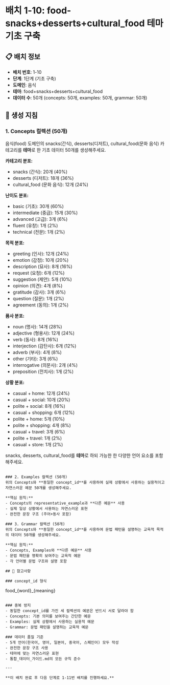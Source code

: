 # 배치 1-10: food-snacks+desserts+cultural_food 테마 기초 구축

## 📋 배치 정보
- **배치 번호**: 1-10
- **단계**: 1단계 (기초 구축)
- **도메인**: 음식
- **테마**: food+snacks+desserts+cultural_food
- **데이터 수**: 50개 (concepts: 50개, examples: 50개, grammar: 50개)

## 🎯 생성 지침

### 1. Concepts 컬렉션 (50개)
음식(food) 도메인의 snacks(간식), desserts(디저트), cultural_food(문화 음식) 카테고리를 **테마**로 한 기초 데이터 50개를 생성해주세요.

**카테고리 분포:**
- snacks (간식): 20개 (40%)
- desserts (디저트): 18개 (36%)
- cultural_food (문화 음식): 12개 (24%)

**난이도 분포:**
- basic (기초): 30개 (60%)
- intermediate (중급): 15개 (30%)
- advanced (고급): 3개 (6%)
- fluent (유창): 1개 (2%)
- technical (전문): 1개 (2%)

**목적 분포:**
- greeting (인사): 12개 (24%)
- emotion (감정): 10개 (20%)
- description (묘사): 8개 (16%)
- request (요청): 6개 (12%)
- suggestion (제안): 5개 (10%)
- opinion (의견): 4개 (8%)
- gratitude (감사): 3개 (6%)
- question (질문): 1개 (2%)
- agreement (동의): 1개 (2%)

**품사 분포:**
- noun (명사): 14개 (28%)
- adjective (형용사): 12개 (24%)
- verb (동사): 8개 (16%)
- interjection (감탄사): 6개 (12%)
- adverb (부사): 4개 (8%)
- other (기타): 3개 (6%)
- interrogative (의문사): 2개 (4%)
- preposition (전치사): 1개 (2%)

**상황 분포:**
- casual + home: 12개 (24%)
- casual + social: 10개 (20%)
- polite + social: 8개 (16%)
- casual + shopping: 6개 (12%)
- polite + home: 5개 (10%)
- polite + shopping: 4개 (8%)
- casual + travel: 3개 (6%)
- polite + travel: 1개 (2%)
- casual + store: 1개 (2%)

snacks, desserts, cultural_food를 **테마**로 하되 가능한 한 다양한 언어 요소를 포함해주세요.

```

### 2. Examples 컬렉션 (50개)
위의 Concepts와 **동일한 concept_id**를 사용하여 실제 상황에서 사용하는 실용적이고 자연스러운 예문 50개를 생성해주세요.

**핵심 원칙:**
- Concepts의 representative_example과 **다른 예문** 사용
- 실제 일상 상황에서 사용하는 자연스러운 표현
- 완전한 문장 구조 (주어+동사 포함)

### 3. Grammar 컬렉션 (50개)
위의 Concepts와 **동일한 concept_id**를 사용하여 문법 패턴을 설명하는 교육적 목적의 데이터 50개를 생성해주세요.

**핵심 원칙:**
- Concepts, Examples와 **다른 예문** 사용
- 문법 패턴을 명확히 보여주는 교육적 예문
- 각 언어별 문법 구조와 설명 포함

## 📝 참고사항

### concept_id 형식
```
food_{word}_{meaning}
```

### 중복 방지
- 동일한 concept_id를 가진 세 컬렉션의 예문은 반드시 서로 달라야 함
- Concepts: 기본 의미를 보여주는 간단한 예문
- Examples: 실제 상황에서 사용하는 실용적 예문  
- Grammar: 문법 패턴을 설명하는 교육적 예문

### 데이터 품질 기준
- 5개 언어(한국어, 영어, 일본어, 중국어, 스페인어) 모두 작성
- 완전한 문장 구조 사용
- 테마에 맞는 자연스러운 표현
- 통합_데이터_가이드.md의 모든 규칙 준수

---

**이 배치 완료 후 다음 단계로 1-11번 배치를 진행하세요.**